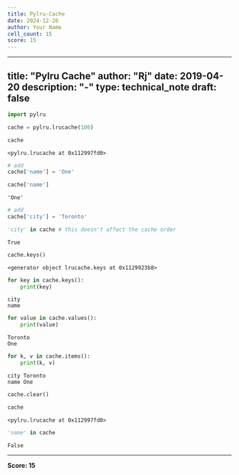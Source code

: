```yaml
---
title: Pylru-Cache
date: 2024-12-26
author: Your Name
cell_count: 15
score: 15
---
```


---
title: "Pylru Cache"
author: "Rj"
date: 2019-04-20
description: "-"
type: technical_note
draft: false
---

```python
import pylru
```


```python
cache = pylru.lrucache(100)
```


```python
cache
```




    <pylru.lrucache at 0x112997fd0>




```python
# add 
cache['name'] = 'One'
```


```python
cache['name']
```




    'One'




```python
# add 
cache['city'] = 'Toronto'
```


```python
'city' in cache # this doesn't affect the cache order
```




    True




```python
cache.keys()
```




    <generator object lrucache.keys at 0x1129923b8>




```python
for key in cache.keys():
    print(key)
```

    city
    name



```python
for value in cache.values():
    print(value)
```

    Toronto
    One



```python
for k, v in cache.items():
    print(k, v)
```

    city Toronto
    name One



```python
cache.clear()
```


```python
cache
```




    <pylru.lrucache at 0x112997fd0>




```python
'name' in cache
```




    False




---
**Score: 15**